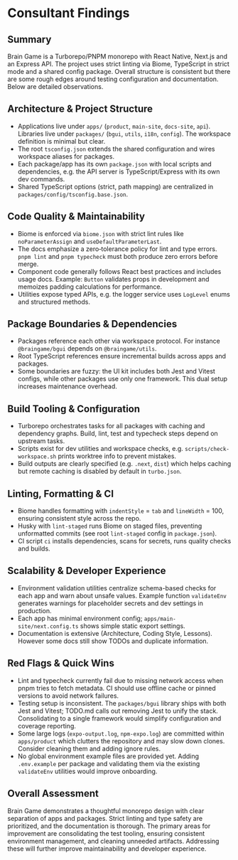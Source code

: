 # Consultant Findings

## Summary

Brain Game is a Turborepo/PNPM monorepo with React Native, Next.js and an Express API. The project uses strict linting via Biome, TypeScript in strict mode and a shared config package. Overall structure is consistent but there are some rough edges around testing configuration and documentation. Below are detailed observations.

## Architecture & Project Structure

- Applications live under `apps/` (`product`, `main-site`, `docs-site`, `api`). Libraries live under `packages/` (`bgui`, `utils`, `i18n`, `config`). The workspace definition is minimal but clear.
- The root `tsconfig.json` extends the shared configuration and wires workspace aliases for packages.
- Each package/app has its own `package.json` with local scripts and dependencies, e.g. the API server is TypeScript/Express with its own dev commands.
- Shared TypeScript options (strict, path mapping) are centralized in `packages/config/tsconfig.base.json`.

## Code Quality & Maintainability

- Biome is enforced via `biome.json` with strict lint rules like `noParameterAssign` and `useDefaultParameterLast`.
- The docs emphasize a zero‑tolerance policy for lint and type errors. `pnpm lint` and `pnpm typecheck` must both produce zero errors before merge.
- Component code generally follows React best practices and includes usage docs. Example: `Button` validates props in development and memoizes padding calculations for performance.
- Utilities expose typed APIs, e.g. the logger service uses `LogLevel` enums and structured methods.

## Package Boundaries & Dependencies

- Packages reference each other via workspace protocol. For instance `@braingame/bgui` depends on `@braingame/utils`.
- Root TypeScript references ensure incremental builds across apps and packages.
- Some boundaries are fuzzy: the UI kit includes both Jest and Vitest configs, while other packages use only one framework. This dual setup increases maintenance overhead.

## Build Tooling & Configuration

- Turborepo orchestrates tasks for all packages with caching and dependency graphs. Build, lint, test and typecheck steps depend on upstream tasks.
- Scripts exist for dev utilities and workspace checks, e.g. `scripts/check-workspace.sh` prints worktree info to prevent mistakes.
- Build outputs are clearly specified (e.g. `.next`, `dist`) which helps caching but remote caching is disabled by default in `turbo.json`.

## Linting, Formatting & CI

- Biome handles formatting with `indentStyle` = `tab` and `lineWidth` = 100, ensuring consistent style across the repo.
- Husky with `lint-staged` runs Biome on staged files, preventing unformatted commits (see root `lint-staged` config in `package.json`).
- CI script `ci` installs dependencies, scans for secrets, runs quality checks and builds.

## Scalability & Developer Experience

- Environment validation utilities centralize schema-based checks for each app and warn about unsafe values. Example function `validateEnv` generates warnings for placeholder secrets and dev settings in production.
- Each app has minimal environment config; `apps/main-site/next.config.ts` shows simple static export settings.
- Documentation is extensive (Architecture, Coding Style, Lessons). However some docs still show TODOs and duplicate information.

## Red Flags & Quick Wins

- Lint and typecheck currently fail due to missing network access when pnpm tries to fetch metadata. CI should use offline cache or pinned versions to avoid network failures.
- Testing setup is inconsistent. The `packages/bgui` library ships with both Jest and Vitest; TODO.md calls out removing Jest to unify the stack. Consolidating to a single framework would simplify configuration and coverage reporting.
- Some large logs (`expo-output.log`, `npm-expo.log`) are committed within `apps/product` which clutters the repository and may slow down clones. Consider cleaning them and adding ignore rules.
- No global environment example files are provided yet. Adding `.env.example` per package and validating them via the existing `validateEnv` utilities would improve onboarding.

## Overall Assessment

Brain Game demonstrates a thoughtful monorepo design with clear separation of apps and packages. Strict linting and type safety are prioritized, and the documentation is thorough. The primary areas for improvement are consolidating the test tooling, ensuring consistent environment management, and cleaning unneeded artifacts. Addressing these will further improve maintainability and developer experience.
